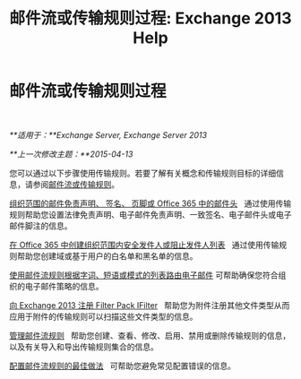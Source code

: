 ﻿---
title: '邮件流或传输规则过程: Exchange 2013 Help'
TOCTitle: 邮件流或传输规则过程
ms:assetid: f45f6eef-9e35-4ef4-97fa-1f6e277d14a1
ms:mtpsurl: https://technet.microsoft.com/zh-cn/library/Dn600440(v=EXCHG.150)
ms:contentKeyID: 61060580
ms.date: 01/11/2018
mtps_version: v=EXCHG.150
ms.translationtype: HT
---

# 邮件流或传输规则过程

 

_**适用于：**Exchange Server, Exchange Server 2013_

_**上一次修改主题：**2015-04-13_

您可以通过以下步骤使用传输规则。若要了解有关概念和传输规则目标的详细信息，请参阅[邮件流或传输规则](mail-flow-rules-transport-rules-in-exchange-2013-exchange-2013-help.md)。

[组织范围的邮件免责声明、 签名、 页脚或 Office 365 中的邮件头](https://technet.microsoft.com/zh-cn/library/dn600323\(v=exchg.150\))   通过使用传输规则帮助您设置法律免责声明、电子邮件免责声明、一致签名、电子邮件头或电子邮件脚注的信息。

[在 Office 365 中创建组织范围内安全发件人或阻止发件人列表](https://technet.microsoft.com/zh-cn/library/dn198251\(v=exchg.150\))   通过使用传输规则帮助您创建域或基于用户的白名单和黑名单的信息。

[使用邮件流规则根据字词、短语或模式的列表路由电子邮件](use-mail-flow-rules-to-route-email-based-on-a-list-of-words-phrases-or-patterns-exchange-2013-help.md) 可帮助确保您符合组织的电子邮件策略的信息。

[向 Exchange 2013 注册 Filter Pack IFilter](register-filter-pack-ifilters-with-exchange-2013-exchange-2013-help.md)   帮助您为附件注册其他文件类型从而应用于附件的传输规则可以扫描这些文件类型的信息。

[管理邮件流规则](manage-mail-flow-rules-exchange-2013-help.md)   帮助您创建、查看、修改、启用、禁用或删除传输规则的信息，以及有关导入和导出传输规则集合的信息。

[配置邮件流规则的最佳做法](best-practices-for-configuring-mail-flow-rules-exchange-2013-help.md)   可帮助您避免常见配置错误的信息。


